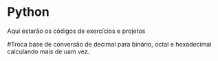 # Python
Aqui estarão os códigos de exercícios e projetos

#Troca base de conversão de decimal para binário, octal e hexadecimal calculando mais de uam vez.

